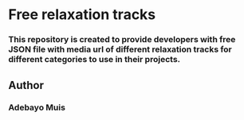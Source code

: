 # Free relaxation tracks

### This repository is created to provide developers with free JSON file with media url of different relaxation tracks for different categories to use in their projects.


## Author
### Adebayo Muis 